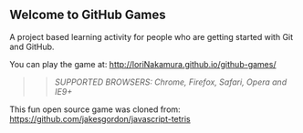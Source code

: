 ## Welcome to GitHub Games

A project based learning activity for people who are getting started with Git and GitHub.

You can play the game at: http://loriNakamura.github.io/github-games/

>> _*SUPPORTED BROWSERS*: Chrome, Firefox, Safari, Opera and IE9+_

This fun open source game was cloned from: https://github.com/jakesgordon/javascript-tetris
